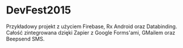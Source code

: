 # DevFest2015

Przykładowy projekt z użyciem Firebase, Rx Android oraz Databinding.
Całość zintegrowana dzięki Zapier z Google Forms'ami, GMailem oraz Beepsend SMS. 
